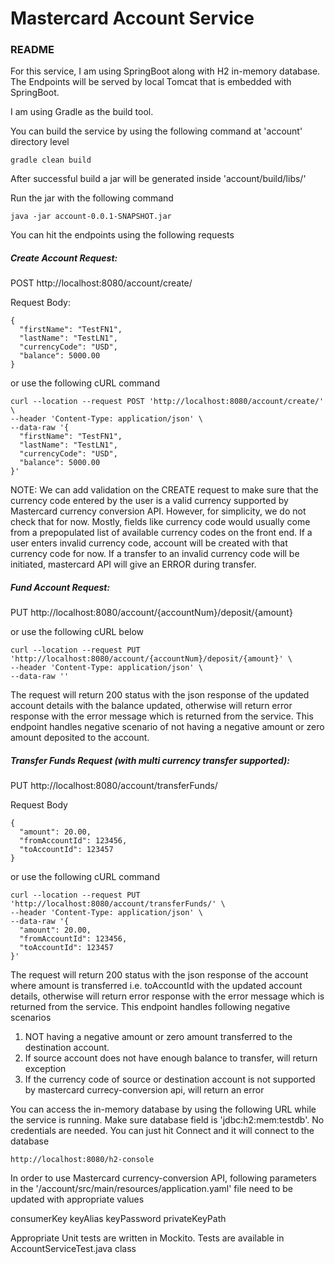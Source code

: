 # Mastercard Account Service

### README
For this service, I am using SpringBoot along with H2 in-memory database. The Endpoints will be served by local 
Tomcat that is embedded with SpringBoot.

I am using Gradle as the build tool.

You can build the service by using the following command at 'account' directory level
  ```
gradle clean build
  ```
After successful build a jar will be generated inside 'account/build/libs/'

Run the jar with the following command
  ```
java -jar account-0.0.1-SNAPSHOT.jar
  ```
You can hit the endpoints using the following requests

##### Create Account Request:

POST http://localhost:8080/account/create/

Request Body:
  ```
{
    "firstName": "TestFN1",
    "lastName": "TestLN1",
    "currencyCode": "USD",
    "balance": 5000.00
}
  ```
or use the following cURL command
  ```
curl --location --request POST 'http://localhost:8080/account/create/' \
--header 'Content-Type: application/json' \
--data-raw '{
    "firstName": "TestFN1",
    "lastName": "TestLN1",
    "currencyCode": "USD",
    "balance": 5000.00
}'
  ```
NOTE: We can add validation on the CREATE request to make sure that the currency code entered by the user is a valid currency supported by Mastercard
currency conversion API. However, for simplicity, we do not check that for now. Mostly, fields like currency code would usually come from a prepopulated list of available 
currency codes on the front end. If a user enters invalid currency code, account will be created with that currency code for now. 
If a transfer to an invalid currency code will be initiated, mastercard API will give an ERROR during transfer.


##### Fund Account Request:

PUT http://localhost:8080/account/{accountNum}/deposit/{amount}

or use the following cURL below
  ```
curl --location --request PUT 'http://localhost:8080/account/{accountNum}/deposit/{amount}' \
--header 'Content-Type: application/json' \
--data-raw ''
  ```
  
The request will return 200 status with the json response of the updated account details with the balance updated, 
otherwise will return error response with the error message which is returned from the service.
This endpoint handles negative scenario of not having a negative amount or zero amount deposited to the account.

##### Transfer Funds Request (with multi currency transfer supported):

PUT http://localhost:8080/account/transferFunds/

Request Body
  ```
{
    "amount": 20.00,
    "fromAccountId": 123456,
    "toAccountId": 123457
}
  ```
or use the following cURL command
  ```
curl --location --request PUT 'http://localhost:8080/account/transferFunds/' \
--header 'Content-Type: application/json' \
--data-raw '{
    "amount": 20.00,
    "fromAccountId": 123456,
    "toAccountId": 123457
}'
  ```
The request will return 200 status with the json response of the account where amount is transferred i.e. toAccountId 
with the updated account details, otherwise will return error response with the error message which is returned from the service.
This endpoint handles following negative scenarios 
1. NOT having a negative amount or zero amount transferred to the destination account.
2. If source account does not have enough balance to transfer, will return exception
3. If the currency code of source or destination account is not supported by mastercard currecy-conversion api, will return an error


You can access the in-memory database by using the following URL while the service is running. Make sure database field is 'jdbc:h2:mem:testdb'. No credentials are needed. 
You can just hit Connect and it will connect to the database
  ```
http://localhost:8080/h2-console
  ```
  
In order to use Mastercard currency-conversion API, following parameters in the '/account/src/main/resources/application.yaml' file need to be updated
with appropriate values

consumerKey
keyAlias
keyPassword
privateKeyPath


Appropriate Unit tests are written in Mockito. Tests are available in AccountServiceTest.java class

